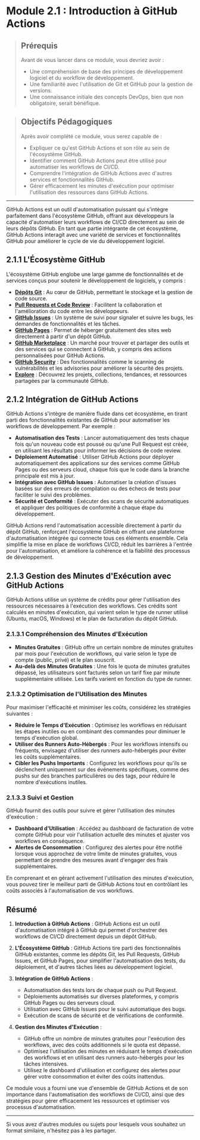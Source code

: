 # Module 2.1 : Introduction à GitHub Actions 

<blockquote>
  <h2>Prérequis</h2>
  <p>Avant de vous lancer dans ce module, vous devriez avoir :</p>
  <ul>
    <li>Une compréhension de base des principes de développement logiciel et du workflow de développement.</li>
    <li>Une familiarité avec l'utilisation de Git et GitHub pour la gestion de versions.</li>
    <li>Une connaissance initiale des concepts DevOps, bien que non obligatoire, serait bénéfique.</li>
  </ul>
</blockquote>

<blockquote>
  <h2>Objectifs Pédagogiques</h2>
  <p>Après avoir complété ce module, vous serez capable de :</p>
  <ul>
    <li>Expliquer ce qu'est GitHub Actions et son rôle au sein de l'écosystème GitHub.</li>
    <li>Identifier comment GitHub Actions peut être utilisé pour automatiser les workflows de CI/CD.</li>
    <li>Comprendre l'intégration de GitHub Actions avec d'autres services et fonctionnalités GitHub.</li>
    <li>Gérer efficacement les minutes d'exécution pour optimiser l'utilisation des ressources dans GitHub Actions.</li>
  </ul>
</blockquote>

---

GitHub Actions est un outil d'automatisation puissant qui s'intègre parfaitement dans l'écosystème GitHub, offrant aux développeurs la capacité d'automatiser leurs workflows de CI/CD directement au sein de leurs dépôts GitHub. En tant que partie intégrante de cet écosystème, GitHub Actions interagit avec une variété de services et fonctionnalités GitHub pour améliorer le cycle de vie du développement logiciel.

## 2.1.1 L'Écosystème GitHub

L'écosystème GitHub englobe une large gamme de fonctionnalités et de services conçus pour soutenir le développement de logiciels, y compris :


- [**Dépôts Git**](https://docs.github.com/fr/repositories) : Au cœur de GitHub, permettant le stockage et la gestion de code source.
- [**Pull Requests et Code Review**](https://docs.github.com/fr/pull-requests/collaborating-with-pull-requests/proposing-changes-to-your-work-with-pull-requests/about-pull-requests) : Facilitent la collaboration et l'amélioration du code entre les développeurs.
- [**GitHub Issues**](https://docs.github.com/fr/issues/tracking-your-work-with-issues/about-issues) : Un système de suivi pour signaler et suivre les bugs, les demandes de fonctionnalités et les tâches.
- [**GitHub Pages**](https://pages.github.com/) : Permet de héberger gratuitement des sites web directement à partir d'un dépôt GitHub.
- [**GitHub Marketplace**](https://github.com/marketplace) : Un marché pour trouver et partager des outils et des services qui se connectent à GitHub, y compris des actions personnalisées pour GitHub Actions.
- [**GitHub Security**](https://github.com/features/security) : Des fonctionnalités comme le scanning de vulnérabilités et les advisories pour améliorer la sécurité des projets.
- [**Explore**](https://github.com/explore) : Découvrez les projets, collections, tendances, et ressources partagées par la communauté GitHub.

## 2.1.2 Intégration de GitHub Actions

GitHub Actions s'intègre de manière fluide dans cet écosystème, en tirant parti des fonctionnalités existantes de GitHub pour automatiser les workflows de développement. Par exemple :

- **Automatisation des Tests** : Lancer automatiquement des tests chaque fois qu'un nouveau code est poussé ou qu'une Pull Request est créée, en utilisant les résultats pour informer les décisions de code review.
- **Déploiement Automatisé** : Utiliser GitHub Actions pour déployer automatiquement des applications sur des services comme GitHub Pages ou des serveurs cloud, chaque fois que le code dans la branche principale est mis à jour.
- **Intégration avec GitHub Issues** : Automatiser la création d'issues basées sur des erreurs de compilation ou des échecs de tests pour faciliter le suivi des problèmes.
- **Sécurité et Conformité** : Exécuter des scans de sécurité automatiques et appliquer des politiques de conformité à chaque étape du développement.

GitHub Actions rend l'automatisation accessible directement à partir du dépôt GitHub, renforçant l'écosystème GitHub en offrant une plateforme d'automatisation intégrée qui connecte tous ces éléments ensemble. Cela simplifie la mise en place de workflows CI/CD, réduit les barrières à l'entrée pour l'automatisation, et améliore la cohérence et la fiabilité des processus de développement.


## 2.1.3 Gestion des Minutes d'Exécution avec GitHub Actions

GitHub Actions utilise un système de crédits pour gérer l'utilisation des ressources nécessaires à l'exécution des workflows. Ces crédits sont calculés en minutes d'exécution, qui varient selon le type de runner utilisé (Ubuntu, macOS, Windows) et le plan de facturation du dépôt GitHub.

### 2.1.3.1 Compréhension des Minutes d'Exécution

- **Minutes Gratuites** : GitHub offre un certain nombre de minutes gratuites par mois pour l'exécution de workflows, qui varie selon le type de compte (public, privé) et le plan souscrit.
- **Au-delà des Minutes Gratuites** : Une fois le quota de minutes gratuites dépassé, les utilisateurs sont facturés selon un tarif fixe par minute supplémentaire utilisée. Les tarifs varient en fonction du type de runner.

### 2.1.3.2 Optimisation de l'Utilisation des Minutes

Pour maximiser l'efficacité et minimiser les coûts, considérez les stratégies suivantes :

- **Réduire le Temps d'Exécution** : Optimisez les workflows en réduisant les étapes inutiles ou en combinant des commandes pour diminuer le temps d'exécution global.
- **Utiliser des Runners Auto-Hébergés** : Pour les workflows intensifs ou fréquents, envisagez d'utiliser des runners auto-hébergés pour éviter les coûts supplémentaires.
- **Cibler les Pushs Importants** : Configurez les workflows pour qu'ils se déclenchent uniquement sur des événements spécifiques, comme des pushs sur des branches particulières ou des tags, pour réduire le nombre d'exécutions inutiles.

### 2.1.3.3 Suivi et Gestion

GitHub fournit des outils pour suivre et gérer l'utilisation des minutes d'exécution :

- **Dashboard d'Utilisation** : Accédez au dashboard de facturation de votre compte GitHub pour voir l'utilisation actuelle des minutes et ajuster vos workflows en conséquence.
- **Alertes de Consommation** : Configurez des alertes pour être notifié lorsque vous approchez de votre limite de minutes gratuites, vous permettant de prendre des mesures avant d'engager des frais supplémentaires.

En comprenant et en gérant activement l'utilisation des minutes d'exécution, vous pouvez tirer le meilleur parti de GitHub Actions tout en contrôlant les coûts associés à l'automatisation de vos workflows.


## Résumé

1. **Introduction à GitHub Actions** : GitHub Actions est un outil d'automatisation intégré à GitHub qui permet d'orchestrer des workflows de CI/CD directement depuis un dépôt GitHub.

2. **L'Écosystème GitHub** : GitHub Actions tire parti des fonctionnalités GitHub existantes, comme les dépôts Git, les Pull Requests, GitHub Issues, et GitHub Pages, pour simplifier l'automatisation des tests, du déploiement, et d'autres tâches liées au développement logiciel.

3. **Intégration de GitHub Actions** :
   - Automatisation des tests lors de chaque push ou Pull Request.
   - Déploiements automatisés sur diverses plateformes, y compris GitHub Pages ou des serveurs cloud.
   - Utilisation avec GitHub Issues pour le suivi automatique des bugs.
   - Exécution de scans de sécurité et de vérifications de conformité.

4. **Gestion des Minutes d'Exécution** :
   - GitHub offre un nombre de minutes gratuites pour l'exécution des workflows, avec des coûts additionnels si le quota est dépassé.
   - Optimisez l'utilisation des minutes en réduisant le temps d'exécution des workflows et en utilisant des runners auto-hébergés pour les tâches intensives.
   - Utilisez le dashboard d'utilisation et configurez des alertes pour gérer votre consommation et éviter des coûts inattendus.

Ce module vous a fourni une vue d'ensemble de GitHub Actions et de son importance dans l'automatisation des workflows de CI/CD, ainsi que des stratégies pour gérer efficacement les ressources et optimiser vos processus d'automatisation.

---

Si vous avez d'autres modules ou sujets pour lesquels vous souhaitez un format similaire, n'hésitez pas à les partager.

